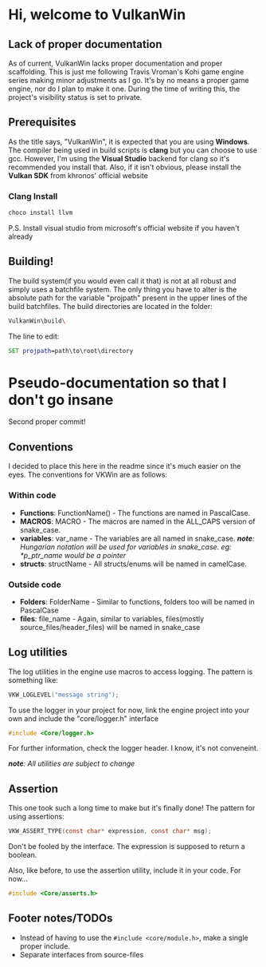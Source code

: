# Hi, welcome to VulkanWin

## Lack of proper documentation
As of current, VulkanWin lacks proper documentation and proper scaffolding.
This is just me following Travis Vroman's Kohi game engine series making minor adjustments as I go.
It's by no means a proper game engine, nor do I plan to make it one.
During the time of writing this, the project's visibility status is set to private.

## Prerequisites
As the title says, "VulkanWin", it is expected that you are using **Windows**.
The compiler being used in build scripts is **clang** but you can choose to use gcc.
However, I'm using the **Visual Studio** backend for clang so it's recommended you install that.
Also, if it isn't obvious, please install the **Vulkan SDK** from khronos' official website

### Clang Install
```sh
choco install llvm
```
P.S. Install visual studio from microsoft's official website if you haven't already

## Building!
The build system(if you would even call it that) is not at all robust and simply uses a batchfile system.
The only thing you have to alter is the absolute path for the variable "projpath" present in the upper lines of the build batchfiles.
The build directories are located in the folder:

```sh
VulkanWin\build\
```

The line to edit:
```bat
SET projpath=path\to\root\directory
```

# Pseudo-documentation so that I don't go insane
Second proper commit!

## Conventions
I decided to place this here in the readme since it's much easier on the eyes.
The conventions for VKWin are as follows:

### Within code
- **Functions**: FunctionName() - The functions are named in PascalCase.
- **MACROS**: MACRO - The macros are named in the ALL_CAPS version of snake_case.
- **variables**: var_name - The variables are all named in snake_case.
***note**: Hungarian notation will be used for variables in snake_case. eg: \*p_ptr_name would be a pointer*
- **structs**: structName - All structs/enums will be named in camelCase.

### Outside code
- **Folders**: FolderName - Similar to functions, folders too will be named in PascalCase
- **files**: file_name - Again, similar to variables, files(mostly source_files/header_files) will be named in snake_case

## Log utilities
The log utilities in the engine use macros to access logging.
The pattern is something like:
```c
VKW_LOGLEVEL("message string");
```

To use the logger in your project for now, link the engine project into your own and include the "core/logger.h" interface

```c
#include <Core/logger.h>
```

For further information, check the logger header. I know, it's not conveneint.

***note**: All utilities are subject to change*

## Assertion
This one took such a long time to make but it's finally done!
The pattern for using assertions:
```c
VKW_ASSERT_TYPE(const char* expression, const char* msg);
```
Don't be fooled by the interface. The expression is supposed to return a boolean.

Also, like before, to use the assertion utility, include it in your code. For now...

```c
#include <Core/asserts.h>
```

## Footer notes/TODOs
- Instead of having to use the `#include <core/module.h>`, make a single proper include.
- Separate interfaces from source-files
